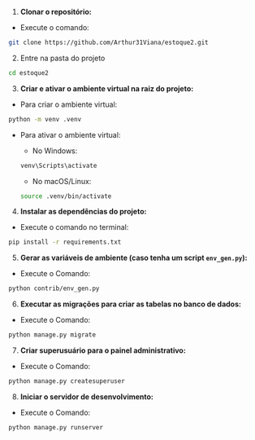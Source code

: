 1. **Clonar o repositório:**
- Execute o comando:
```bash 
git clone https://github.com/Arthur31Viana/estoque2.git
```

2. Entre na pasta do projeto
```bash 
cd estoque2
```

3. **Criar e ativar o ambiente virtual na raiz do projeto:**
- Para criar o ambiente virtual: 
```bash 
python -m venv .venv
```

- Para ativar o ambiente virtual: 
  - No Windows:
  ```bash 
  venv\Scripts\activate
  ```

  - No macOS/Linux:
  ```bash 
  source .venv/bin/activate
  ```

4. **Instalar as dependências do projeto:**
- Execute o comando no terminal:
```bash 
pip install -r requirements.txt
```

5. **Gerar as variáveis de ambiente (caso tenha um script `env_gen.py`):**
- Execute o Comando:
```bash 
python contrib/env_gen.py
```

6. **Executar as migrações para criar as tabelas no banco de dados:**
- Execute o Comando:
```bash 
python manage.py migrate
```

7. **Criar superusuário para o painel administrativo:**
- Execute o Comando:
```bash 
python manage.py createsuperuser
```

8. **Iniciar o servidor de desenvolvimento:**
- Execute o Comando:
```bash 
python manage.py runserver
```